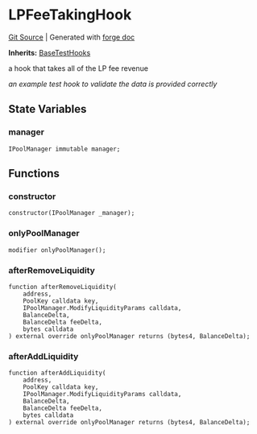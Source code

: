 # LPFeeTakingHook
[Git Source](https://github.com/Uniswap/v4-core/blob/1141642f8ba4665a50660886a8a8401526677045/src/test/LPFeeTakingHook.sol)
| Generated with [forge doc](https://book.getfoundry.sh/reference/forge/forge-doc)

**Inherits:**
[BaseTestHooks](contracts/v4/reference/core/test/BaseTestHooks.md)

a hook that takes all of the LP fee revenue

*an example test hook to validate the data is provided correctly*


## State Variables
### manager

```solidity
IPoolManager immutable manager;
```


## Functions
### constructor


```solidity
constructor(IPoolManager _manager);
```

### onlyPoolManager


```solidity
modifier onlyPoolManager();
```

### afterRemoveLiquidity


```solidity
function afterRemoveLiquidity(
    address,
    PoolKey calldata key,
    IPoolManager.ModifyLiquidityParams calldata,
    BalanceDelta,
    BalanceDelta feeDelta,
    bytes calldata
) external override onlyPoolManager returns (bytes4, BalanceDelta);
```

### afterAddLiquidity


```solidity
function afterAddLiquidity(
    address,
    PoolKey calldata key,
    IPoolManager.ModifyLiquidityParams calldata,
    BalanceDelta,
    BalanceDelta feeDelta,
    bytes calldata
) external override onlyPoolManager returns (bytes4, BalanceDelta);
```

